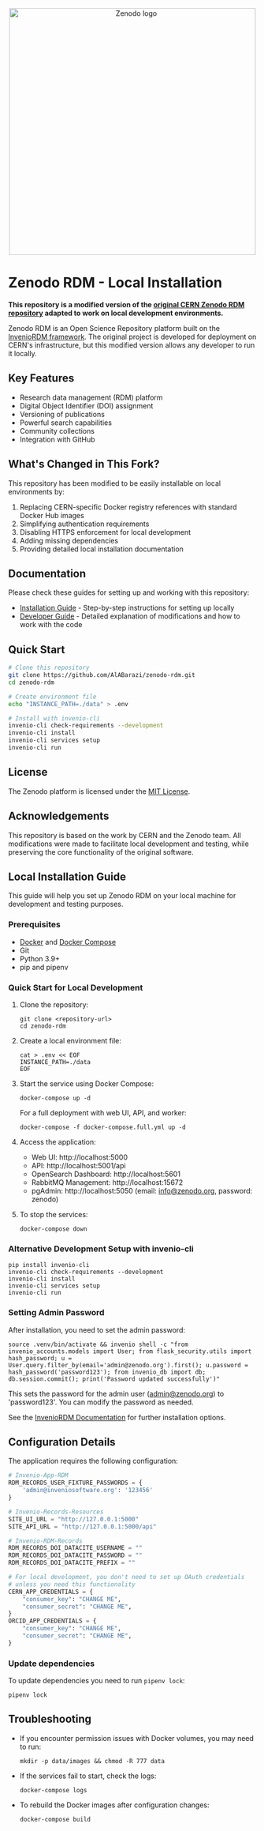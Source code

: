 <div align="center">
  <picture>
    <source media="(prefers-color-scheme: dark)" srcset="https://about.zenodo.org/static/img/logos/zenodo-white-border.svg">
    <source media="(prefers-color-scheme: light)" srcset="https://about.zenodo.org/static/img/logos/zenodo-black-border.svg">
    <img alt="Zenodo logo" src="https://about.zenodo.org/static/img/logos/zenodo-white-border.svg" width="500">
  </picture>
</div>

# Zenodo RDM - Local Installation

**This repository is a modified version of the [original CERN Zenodo RDM repository](https://github.com/zenodo/zenodo-rdm) adapted to work on local development environments.**

Zenodo RDM is an Open Science Repository platform built on the [InvenioRDM framework](https://inveniosoftware.org/products/rdm/). The original project is developed for deployment on CERN's infrastructure, but this modified version allows any developer to run it locally.

## Key Features

- Research data management (RDM) platform
- Digital Object Identifier (DOI) assignment
- Versioning of publications
- Powerful search capabilities
- Community collections
- Integration with GitHub

## What's Changed in This Fork?

This repository has been modified to be easily installable on local environments by:

1. Replacing CERN-specific Docker registry references with standard Docker Hub images
2. Simplifying authentication requirements
3. Disabling HTTPS enforcement for local development
4. Adding missing dependencies
5. Providing detailed local installation documentation

## Documentation

Please check these guides for setting up and working with this repository:

- [Installation Guide](INSTALLATION.md) - Step-by-step instructions for setting up locally
- [Developer Guide](DEVELOPER_GUIDE.md) - Detailed explanation of modifications and how to work with the code

## Quick Start

```bash
# Clone this repository
git clone https://github.com/AlABarazi/zenodo-rdm.git
cd zenodo-rdm

# Create environment file
echo "INSTANCE_PATH=./data" > .env

# Install with invenio-cli
invenio-cli check-requirements --development
invenio-cli install
invenio-cli services setup
invenio-cli run
```

## License

The Zenodo platform is licensed under the [MIT License](LICENSE).

## Acknowledgements

This repository is based on the work by CERN and the Zenodo team. All modifications were made to facilitate local development and testing, while preserving the core functionality of the original software.

## Local Installation Guide

This guide will help you set up Zenodo RDM on your local machine for development and testing purposes.

### Prerequisites

- [Docker](https://docs.docker.com/get-docker/) and [Docker Compose](https://docs.docker.com/compose/install/)
- Git
- Python 3.9+
- pip and pipenv

### Quick Start for Local Development

1. Clone the repository:
   ```
   git clone <repository-url>
   cd zenodo-rdm
   ```

2. Create a local environment file:
   ```
   cat > .env << EOF
   INSTANCE_PATH=./data
   EOF
   ```

3. Start the service using Docker Compose:
   ```
   docker-compose up -d
   ```

   For a full deployment with web UI, API, and worker:
   ```
   docker-compose -f docker-compose.full.yml up -d
   ```

4. Access the application:
   - Web UI: http://localhost:5000
   - API: http://localhost:5001/api
   - OpenSearch Dashboard: http://localhost:5601
   - RabbitMQ Management: http://localhost:15672
   - pgAdmin: http://localhost:5050 (email: info@zenodo.org, password: zenodo)

5. To stop the services:
   ```
   docker-compose down
   ```

### Alternative Development Setup with invenio-cli

```
pip install invenio-cli
invenio-cli check-requirements --development
invenio-cli install
invenio-cli services setup
invenio-cli run
```

### Setting Admin Password

After installation, you need to set the admin password:

```
source .venv/bin/activate && invenio shell -c "from invenio_accounts.models import User; from flask_security.utils import hash_password; u = User.query.filter_by(email='admin@zenodo.org').first(); u.password = hash_password('password123'); from invenio_db import db; db.session.commit(); print('Password updated successfully')"
```

This sets the password for the admin user (admin@zenodo.org) to 'password123'. You can modify the password as needed.

See the [InvenioRDM Documentation](https://inveniordm.docs.cern.ch/install/)
for further installation options.

## Configuration Details

The application requires the following configuration:

``` python
# Invenio-App-RDM
RDM_RECORDS_USER_FIXTURE_PASSWORDS = {
    'admin@inveniosoftware.org': '123456'
}

# Invenio-Records-Resources
SITE_UI_URL = "http://127.0.0.1:5000"
SITE_API_URL = "http://127.0.0.1:5000/api"

# Invenio-RDM-Records
RDM_RECORDS_DOI_DATACITE_USERNAME = ""
RDM_RECORDS_DOI_DATACITE_PASSWORD = ""
RDM_RECORDS_DOI_DATACITE_PREFIX = ""

# For local development, you don't need to set up OAuth credentials
# unless you need this functionality
CERN_APP_CREDENTIALS = {
    "consumer_key": "CHANGE ME",
    "consumer_secret": "CHANGE ME",
}
ORCID_APP_CREDENTIALS = {
    "consumer_key": "CHANGE ME",
    "consumer_secret": "CHANGE ME",
}
```

### Update dependencies

To update dependencies you need to run `pipenv lock`:

```shell
pipenv lock
```

## Troubleshooting

- If you encounter permission issues with Docker volumes, you may need to run:
  ```
  mkdir -p data/images && chmod -R 777 data
  ```

- If the services fail to start, check the logs:
  ```
  docker-compose logs
  ```

- To rebuild the Docker images after configuration changes:
  ```
  docker-compose build
  ```
